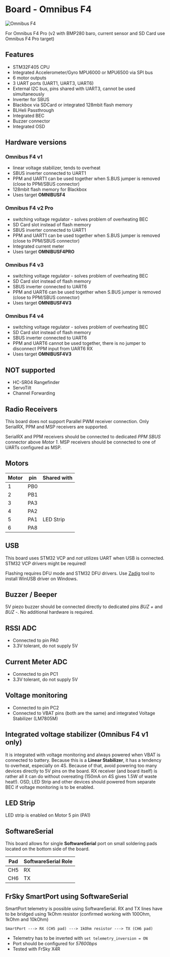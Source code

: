 # Board -  Omnibus F4

![Omnibus F4](https://quadmeup.com/wp-content/uploads/2016/11/Omnibus-F4-Pinout-Top-Full-768x447.jpg)

For Omnibus F4 Pro (v2 with BMP280 baro, current sensor and SD Card use Omnibus F4 Pro target)

## Features

* STM32F405 CPU
* Integrated Accelerometer/Gyro MPU6000 or MPU6500 via SPI bus
* 6 motor outputs
* 3 UART ports (UART1, UART3, UART6)
* External I2C bus, pins shared with UART3, cannot be used simultaneously
* Inverter for SBUS
* Blackbox via SDCard or integrated 128mbit flash memory
* BLHeli Passthrough
* Integrated BEC
* Buzzer connector
* Integrated OSD

## Hardware versions

### Omnibus F4 v1

* linear voltage stabilizer, tends to overheat
* SBUS inverter connected to UART1
* PPM and UART1 can be used together when S.BUS jumper is removed (close to PPM/SBUS connector)
* 128mbit flash memory for Blackbox
* Uses target **OMNIBUSF4**

### Omnibus F4 v2 Pro

* switching voltage regulator - solves problem of overheating BEC
* SD Card slot instead of flash memory
* SBUS inverter connected to UART1
* PPM and UART1 can be used together when S.BUS jumper is removed (close to PPM/SBUS connector)
* Integrated current meter
* Uses target **OMNIBUSF4PRO**

### Omnibus F4 v3

* switching voltage regulator - solves problem of overheating BEC
* SD Card slot instead of flash memory
* SBUS inverter connected to UART6
* PPM and UART6 can be used together when S.BUS jumper is removed (close to PPM/SBUS connector)
* Uses target **OMNIBUSF4V3**

### Omnibus F4 v4

* switching voltage regulator - solves problem of overheating BEC
* SD Card slot instead of flash memory
* SBUS inverter connected to UART6
* PPM and UART6 cannot be used together, there is no jumper to disconnect PPM input from UART6 RX
* Uses target **OMNIBUSF4V3**

## **NOT** supported

* HC-SR04 Rangefinder
* ServoTilt
* Channel Forwarding

## Radio Receivers

This board does not support Parallel PWM receiver connection. Only SerialRX, PPM and MSP receivers are supported.

SerialRX and PPM receivers should be connected to dedicated _PPM SBUS_ connector above _Motor 1_. MSP receivers should be connected to one of UARTs configured as MSP.

## Motors

| Motor     | pin   |   Shared with |
| ----      | ----  |   ----        |
| 1         | PB0   |               |
| 2         | PB1   |               |
| 3         | PA3   |               |
| 4         | PA2   |               |
| 5         | PA1   | LED Strip     |
| 6         | PA8   |               |

## USB

This board uses STM32 VCP and _not_ utilizes UART when USB is connected. STM32 VCP drivers might be required!

Flashing requires DFU mode and STM32 DFU drivers. Use [Zadig](http://zadig.akeo.ie) tool to install WinUSB driver on Windows.

## Buzzer / Beeper

5V piezo buzzer should be connected directly to dedicated pins _BUZ +_ and _BUZ -_. No additional hardware is required.

## RSSI ADC

* Connected to pin PA0
* 3.3V tolerant, do not supply 5V

## Current Meter ADC

* Connected to pin PC1
* 3.3V tolerant, do not supply 5V

## Voltage monitoring

* Connected to pin PC2
* Connected to VBAT pins (both are the same) and integrated Voltage Stabilizer (LM7805M)

## Integrated voltage stabilizer (Omnibus F4 v1 only)

It is integrated with voltage monitoring and always powered when VBAT is connected to battery.
Because this is a **Linear Stabilizer**, it has a tendency to overheat, especially on 4S. Because of that,
avoid powering too many devices directly to 5V pins on the board. RX receiver (and board itself) is rather all
it can do without overeating (150mA on 4S gives 1.5W of waste heat!). OSD, LED Strip and other devices should powered from separate BEC if voltage monitoring is to be enabled.

## LED Strip

LED strip is enabled on Motor 5 pin (PA1)

## SoftwareSerial

This board allows for single **SoftwareSerial** port on small soldering pads located on the bottom side of the board. 

| Pad   | SoftwareSerial Role   |
| ----  | ----                  |
| CH5   | RX                    |
| CH6   | TX                    |

## FrSky SmartPort using SoftwareSerial

SmartPort telemetry is possible using SoftwareSerial. RX and TX lines have to be bridged using
1kOhm resistor (confirmed working with 100Ohm, 1kOhm and 10kOhm)

```
SmartPort ---> RX (CH5 pad) ---> 1kOhm resistor ---> TX (CH6 pad)
```

* Telemetry has to be inverted with `set telemetry_inversion = ON`
* Port should be configured for _57600bps_
* Tested with FrSky X4R
